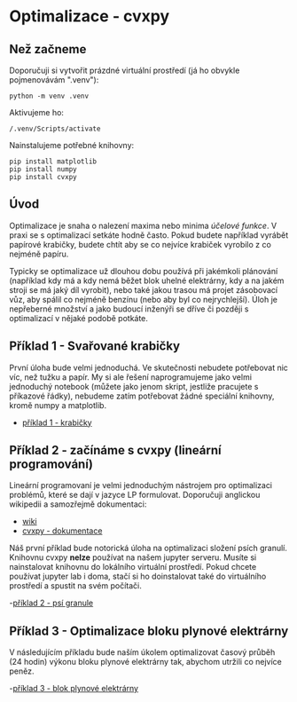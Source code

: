 # Optimalizace - cvxpy

## Než začneme

Doporučuji si vytvořit prázdné virtuální prostředí (já ho obvykle pojmenovávám ".venv"):

```
python -m venv .venv
```

Aktivujeme ho:

```
/.venv/Scripts/activate
```

Nainstalujeme potřebné knihovny:

```
pip install matplotlib
pip install numpy
pip install cvxpy
```


## Úvod

Optimalizace je snaha o nalezení maxima nebo minima *účelové funkce*. V praxi se s optimalizací setkáte hodně často. Pokud budete například vyrábět papírové krabičky, budete chtít aby se co nejvíce krabiček vyrobilo z co nejméně papíru.

Typicky se optimalizace už dlouhou dobu používá při jakémkoli plánování (například kdy má a kdy nemá běžet blok uhelné elektrárny, kdy a na jakém stroji se má jaký díl vyrobit), nebo také jakou trasou má projet zásobovací vůz, aby spálil co nejméně benzínu (nebo aby byl co nejrychlejší). Úloh je nepřeberné množství a jako budoucí inženýři se dříve či později s optimalizací v nějaké podobě potkáte. 


## Příklad 1 - Svařované krabičky

První úloha bude velmi jednoduchá. Ve skutečnosti nebudete potřebovat nic víc, než tužku a papír. My si ale řešení naprogramujeme jako velmi jednoduchý notebook (můžete jako jenom skript, jestliže pracujete s příkazové řádky), nebudeme zatím potřebovat žádné speciální knihovny, kromě numpy a matplotlib.

- [příklad 1 - krabičky](boxes.ipynb)


## Příklad 2 - začínáme s cvxpy (lineární programování)

Lineární programovaní je velmi jednoduchým nástrojem pro optimalizaci problémů, které se dají v jazyce LP formulovat. Doporučuji anglickou wikipedii a samozřejmě dokumentaci:
- [wiki](https://en.wikipedia.org/wiki/Linear_programming)
- [cvxpy - dokumentace](https://www.cvxpy.org/) 

Náš první příklad bude notorická úloha na optimalizaci složení psích granulí. Knihovnu cvxpy **nelze** používat na našem jupyter serveru. Musíte si nainstalovat knihovnu do lokálního virtuální prostředí. Pokud chcete používat jupyter lab i doma, stačí si ho doinstalovat také do virtuálního prostředí a spustit na svém počítači.

-[příklad 2 - psí granule](granule.ipynb)

## Příklad 3 - Optimalizace bloku plynové elektrárny

V následujícím příkladu bude naším úkolem optimalizovat časový průběh (24 hodin) výkonu bloku plynové elektrárny tak, abychom utržili co nejvíce peněz.

-[příklad 3 - blok plynové elektrárny](blok.ipynb)